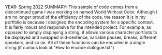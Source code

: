 YEAR: Spring 2022
SUMMARY:
This sample of code comes from a discontinued game I was working on named World Without Color. Although I am no longer proud of the efficiency of the code, the reason it is in my portfolio is because I designed the encoding system for a specific context. It is fairly robust and responsive for the intended project. For example, as opposed to simply displaying a string, it allows various character portraits to be displayed and swapped mid-sentence, variable pauses, breaks, different speakers, and so on. All of these functions can be encoded in a single string (if curious look at "How to encode dialogue.txt")
